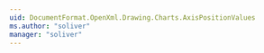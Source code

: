 ```yaml
---
uid: DocumentFormat.OpenXml.Drawing.Charts.AxisPositionValues
ms.author: "soliver"
manager: "soliver"
---
```

